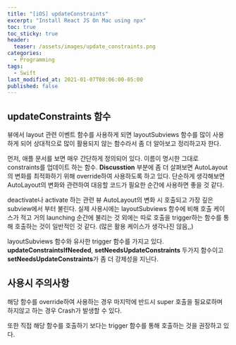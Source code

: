 ```yaml
---
title: "[iOS] updateConstraints"
excerpt: "Install React JS On Mac using npx"
toc: true
toc_sticky: true
header:
  teaser: /assets/images/update_constraints.png
categories:
  - Programming
tags:
  - Swift
last_modified_at: 2021-01-07T08:06:00-05:00
published: false
---
```


## updateConstraints 함수

뷰에서 layout 관련 이벤트 함수를 사용하게 되면 layoutSubviews 함수를 많이
사용하게 되어 상대적으로 많이 활용되지 않는 함수라서 좀 더 알아보고 정리하고자
한다.

먼저, 애플 문서를 보면 매우 간단하게 정의되어 있다. 이름이 명시한 그대로 constraints를 업데이트 하는 함수. **Discusstion** 부분에 좀 더 살펴보면
AutoLayout의 변화를 최적화하기 위해 override하여 사용하도록 하고 있다.
단순하게 생각해보면 AutoLayout의 변화와 관련하여 대응할 코드가 필요한 순간에
사용하면 좋을 것 같다.

deactivate나 activate 하는 관련 뷰 AutoLayout의 변화 시 호출되고 가장 깊은 subview에서 부터 불린다. 실제 사용시에는 layoutSubviews 함수에 비해 호출 케이스가 적고 거의 launching 순간에 불리는 것 외에는 따로 호출을 trigger하는 함수를 통해 호출하는 것이 일반적인 것 같다. (많은 활용 케이스가 생각나진 않음,,)

layoutSubviews 함수와 유사한 trigger 함수를 가지고 있다. **updateConstraintsIfNeeded**, **setNeedsUpdateConstraints** 두가지 함수이고 **setNeedsUpdateConstraints**가 좀 더 강제성을 지닌다.

## 사용시 주의사항

해당 함수를 override하여 사용하는 경우 마지막에 반드시 super 호출을 필요로하며 하지않고 하는 경우 Crash가 발생할 수 있다.

또한 직접 해당 함수를 호출하기 보다는 trigger 함수를 통해 호출하는 것을 권장하고 있다.
